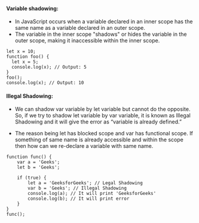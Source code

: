 #### Variable shadowing:
- In JavaScript occurs when a variable declared in an inner scope has the same name as a variable declared in an outer scope. 
- The variable in the inner scope "shadows" or hides the variable in the outer scope, making it inaccessible within the inner scope.

```
let x = 10;
function foo() {
  let x = 5;
  console.log(x); // Output: 5
}
foo();
console.log(x); // Output: 10
```
#### Illegal Shadowing:
- We can shadow var variable by let variable but cannot do the opposite. So, if we try to shadow let variable by var variable, it is known as Illegal Shadowing and it will give the error as “variable is already defined.” 

- The reason being let has blocked scope and var has functional scope. If something of same name is already accessible and within the scope then how can we re-declare a variable with same name.

```
function func() {
	var a = 'Geeks';
	let b = 'Geeks';
	
	if (true) {
		let a = 'GeeksforGeeks'; // Legal Shadowing
		var b = 'Geeks'; // Illegal Shadowing
		console.log(a); // It will print 'GeeksforGeeks'
		console.log(b); // It will print error
	}
}
func();
```